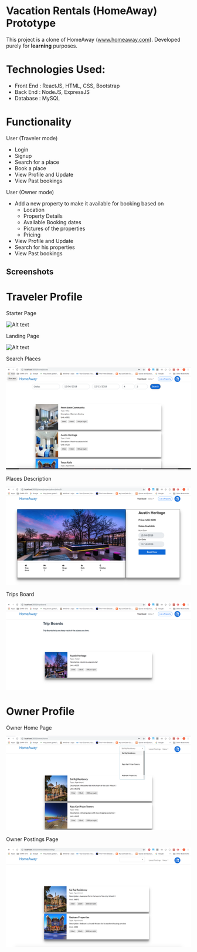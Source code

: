 # Vacation Rentals (HomeAway) Prototype 

This project is a clone of HomeAway (www.homeaway.com). Developed purely for <b>learning</b> purposes.

 
# Technologies Used:
  * Front End : ReactJS, HTML, CSS, Bootstrap 
  * Back End  : NodeJS, ExpressJS
  * Database  : MySQL
 

# Functionality 
User (Traveler mode)
  * Login
  * Signup
  * Search for a place
  * Book a place
  * View Profile and Update
  * View Past bookings
  
User (Owner mode)
  * Add a new property to make it available for booking based on
    * Location
    * Property Details
    * Available Booking dates
    * Pictures of the properties
    * Pricing
  * View Profile and Update
  * Search for his properties
  * View Past bookings
  

## Screenshots

# Traveler Profile

Starter Page

![Alt text](HomeAway/ScreenShots/StarterPage.png?raw=true "Starter Page")

Landing Page

![Alt text](HomeAway/ScreenShots/LandingPage.png?raw=true "Landing Page")

Search Places

![Alt text](HomeAway/ScreenShots/SearchPlaces.png?raw=true "Search Places")

Places Description

![Alt text](HomeAway/ScreenShots/PlacesDescription.png?raw=true "Places Description")

Trips Board

![Alt text](HomeAway/ScreenShots/TripsBoard.png?raw=true "TripsBoard")

# Owner Profile

Owner Home Page

![Alt text](HomeAway/ScreenShots/OwnerHome.png?raw=true "Owner Home Page")

Owner Postings Page

![Alt text](HomeAway/ScreenShots/OwnerPostings.png?raw=true "Owner Postings Page")
